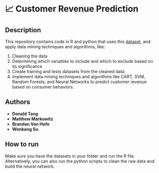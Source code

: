 # :chart_with_upwards_trend: Customer Revenue Prediction

## Description

This repository contains code in R and python that uses this [dataset](https://www.kaggle.com/c/ga-customer-revenue-prediction), and apply data mining techniques and algorithms, like:
1. Cleaning the data
2. Determining which variables to include and which to exclude based on its significance
3. Create training and tests datasets from the cleaned data
4. Implement data mining techniques and algorithms like CART, SVM, Random Forests, and Neural Networks to predict customer revenue based on consumer behaviors.

## Authors

* **Donald Tang** 
* **Matthew Markowitz**
* **Brandan Van Hofe**
* **Wenkang Su**

## How to run

Make sure you have the datasets in your folder and run the R file. Alternatively, you can also run the python scripts to clean the raw data and build the neural network.
